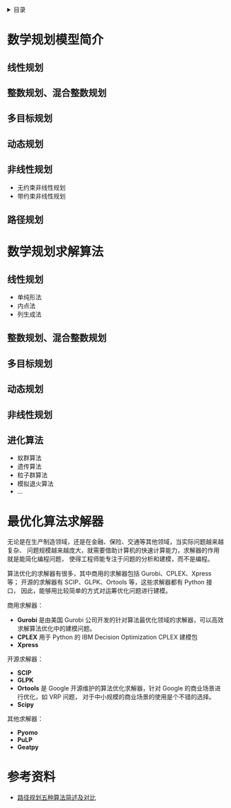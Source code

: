 <details><summary>目录</summary><p>

- [数学规划模型简介](#数学规划模型简介)
  - [线性规划](#线性规划)
  - [整数规划、混合整数规划](#整数规划混合整数规划)
  - [多目标规划](#多目标规划)
  - [动态规划](#动态规划)
  - [非线性规划](#非线性规划)
  - [路径规划](#路径规划)
- [数学规划求解算法](#数学规划求解算法)
  - [线性规划](#线性规划-1)
  - [整数规划、混合整数规划](#整数规划混合整数规划-1)
  - [多目标规划](#多目标规划-1)
  - [动态规划](#动态规划-1)
  - [非线性规划](#非线性规划-1)
  - [进化算法](#进化算法)
- [最优化算法求解器](#最优化算法求解器)
- [参考资料](#参考资料)
</p></details><p></p>

# 数学规划模型简介

## 线性规划

## 整数规划、混合整数规划

## 多目标规划

## 动态规划

## 非线性规划

* 无约束非线性规划
* 带约束非线性规划

## 路径规划


<!-- --------------------------- -->
# 数学规划求解算法

## 线性规划

* 单纯形法
* 内点法
* 列生成法

## 整数规划、混合整数规划


## 多目标规划

## 动态规划

## 非线性规划

## 进化算法

* 蚁群算法
* 遗传算法
* 粒子群算法
* 模拟退火算法
* ... 

# 最优化算法求解器

无论是在生产制造领域，还是在金融、保险、交通等其他领域，当实际问题越来越复杂、
问题规模越来越庞大，就需要借助计算机的快速计算能力，求解器的作用就是能简化编程问题，
使得工程师能专注于问题的分析和建模，而不是编程。

算法优化的求解器有很多，其中商用的求解器包括 Gurobi、CPLEX、Xpress 等；
开源的求解器有 SCIP、GLPK、Ortools 等，这些求解器都有 Python 接口，
因此，能够用比较简单的方式对运筹优化问题进行建模。

商用求解器：

* **Gurobi** 是由美国 Gurobi 公司开发的针对算法最优化领域的求解器，可以高效求解算法优化中的建模问题。
* **CPLEX** 用于 Python 的 IBM Decision Optimization CPLEX 建模包
* **Xpress**

开源求解器：

* **SCIP**
* **GLPK**
* **Ortools** 是 Google 开源维护的算法优化求解器，针对 Google 的商业场景进行优化，如 VRP 问题，
  对于中小规模的商业场景的使用是个不错的选择。
* **Scipy**

其他求解器：

* **Pyomo**
* **PuLP**
* **Geatpy**

# 参考资料

* [路径规划五种算法简述及对比](https://zhuanlan.zhihu.com/p/124232080)

